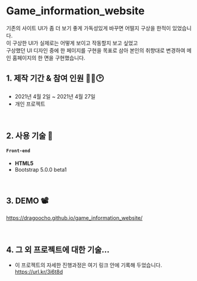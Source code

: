 # Game_information_website

기존의 사이트 UI가 좀 더 보기 좋게 가독성있게 바꾸면 어떨지 구상을 한적이 있었습니다.  
 이 구상한 UI가 실제로는 어떻게 보이고 작동할지 보고 싶었고  
 구상했던 UI 디자인 중에 한 페이지를 구현을 목표로 삼아 본인의 취향대로 변경하여 메인 홈페이지의 한 면을 구현했습니다.

## 1. 제작 기간 & 참여 인원 👨‍🔧🕑

- 2021년 4월 2일 ~ 2021년 4월 27일
- 개인 프로젝트

<br>

## 2. 사용 기술 📱

#### `Front-end`

- **HTML5**
- Bootstrap 5.0.0 beta1

<br>

## 3. DEMO 📽

https://dragoocho.github.io/game_information_website/

<br>

## 4. 그 외 프로젝트에 대한 기술...

- 이 프로젝트의 자세한 진행과정은 여기 링크 안에 기록해 두었습니다.  
  https://url.kr/3i6t8d
